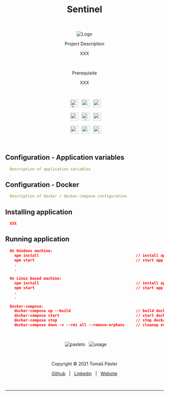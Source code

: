 <h1 align="center">
  <br/>Sentinel
  <br/>&nbsp;
</h1>
<p align="center">
  <img src="./docs/readme_logo.png" alt="Logo"/>
</p>

<p align="center">
  Project Description
</p>
<p align="center">
    XXX
</p>
&nbsp;
<p align="center">
  Prerequisite
</p>
<p align="center">
    XXX
</p>
&nbsp;
<p align="center">
  &nbsp;
  <img height="25" src="https://img.shields.io/badge/FLUTTER-2.5.3-blue.svg?style=for-the-badge" alt="flutter"/>
  &nbsp;
  <img height="25" src="https://img.shields.io/badge/NODE_JS-14.17.3-blue.svg?style=for-the-badge" alt="nodejs"/>
  &nbsp;
  <img height="25" src="https://img.shields.io/badge/VS_CODE-1.62.0-blue.svg?style=for-the-badge" alt="vscode"/>
</p>
<p align="center">
  &nbsp;
  <img height="25" src="https://img.shields.io/badge/amd64-yes-blue.svg?style=for-the-badge" alt="amd64"/>
  &nbsp;
  <img height="25" src="https://img.shields.io/badge/docker-yes-blue.svg?style=for-the-badge" alt="docker"/>
  &nbsp;
  <img height="25" src="https://img.shields.io/badge/armv7-yes-blue.svg?style=for-the-badge" alt="armv7"/>
</p>
<p align="center">
  &nbsp;
  <img height="25" src="https://img.shields.io/badge/WEB-YES-darkgreen.svg?style=for-the-badge" alt="web"/>
  &nbsp;
  <img height="25" src="https://img.shields.io/badge/MACOS-YES-darkgreen.svg?style=for-the-badge" alt="macos"/>
  &nbsp;
  <img height="25" src="https://img.shields.io/badge/WINDOWS-YES-darkgreen.svg?style=for-the-badge" alt="windows"/>
  <!-- &nbsp;
  <img height="20" src="https://img.shields.io/badge/LINUX-YES-green.svg?style=for-the-badge" alt="linux"/> -->
  <!-- &nbsp;
  <img height="20" src="https://img.shields.io/badge/IOS-YES-green.svg?style=for-the-badge" alt="ios"/> -->
  <!-- &nbsp;
  <img height="20" src="https://img.shields.io/badge/ANDROID-YES-green.svg?style=for-the-badge" alt="android"/> -->
</p>
&nbsp;

## Configuration - Application variables
```yml
  Description of application variables
```

## Configuration - Docker
```yml
  Description of docker / docker-compose configuration
```

## Installing application
```json
  XXX
```

## Running application
```json
  On Windows machine:
    npm install                                           // install application modules
    npm start                                             // start app ...
    .
    .

  On Linux based machine:
    npm install                                           // install application modules
    npm start                                             // start app ...
    .
    .

  Docker-compose:
    docker-compose up --build                             // build docker-compose container
    docker-compose start                                  // start docker-compose container app
    docker-compose stop                                   // stop docker-compose container app
    docker-compose down -v --rmi all --remove-orphans     // cleanup everything
```

&nbsp;
<p align="center">
  &nbsp;
  <img src="https://img.shields.io/badge/Developed_By-Tomas_Pasler-blue.svg?style=for-the-badge" alt="pasleto"/>
  &nbsp;
  <img src="https://img.shields.io/badge/Developed_For-Personal_Use-ffa500.svg?style=for-the-badge" alt="usage"/>
</p>
&nbsp;
<p align="center">
  Copyright &copy; 2021 Tomáš Pásler
</p>
<p align="center">
  <a href="https://github.com/pasleto" target="_blank" rel="noopener noreferrer">Github</a> &nbsp; | &nbsp; <a href="https://linkedin.com/in/tomas-pasler" target="_blank" rel="noopener noreferrer">Linkedin</a> &nbsp; | &nbsp; <a href="https://pasleto.eu" target="_blank" rel="noopener noreferrer">Website</a>
</p>
&nbsp;
<hr>
